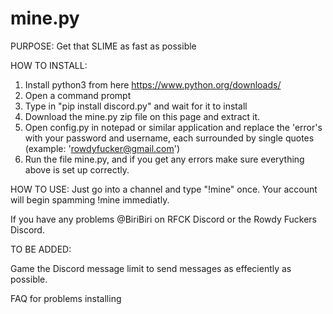 # mine.py
PURPOSE:
Get that SLIME as fast as possible

HOW TO INSTALL:
1. Install python3 from here https://www.python.org/downloads/
2. Open a command prompt
3. Type in "pip install discord.py" and wait for it to install
4. Download the mine.py zip file on this page and extract it.
5. Open config.py in notepad or similar application and replace the 'error's with your password and username, each surrounded by single quotes (example: 'rowdyfucker@gmail.com')
6. Run the file mine.py, and if you get any errors make sure everything above is set up correctly.

HOW TO USE:
Just go into a channel and type "!mine" once. Your account will begin spamming !mine immediatly. 

If you have any problems @BiriBiri on RFCK Discord or the Rowdy Fuckers Discord. 

TO BE ADDED:

Game the Discord message limit to send messages as effeciently as possible.

FAQ for problems installing
